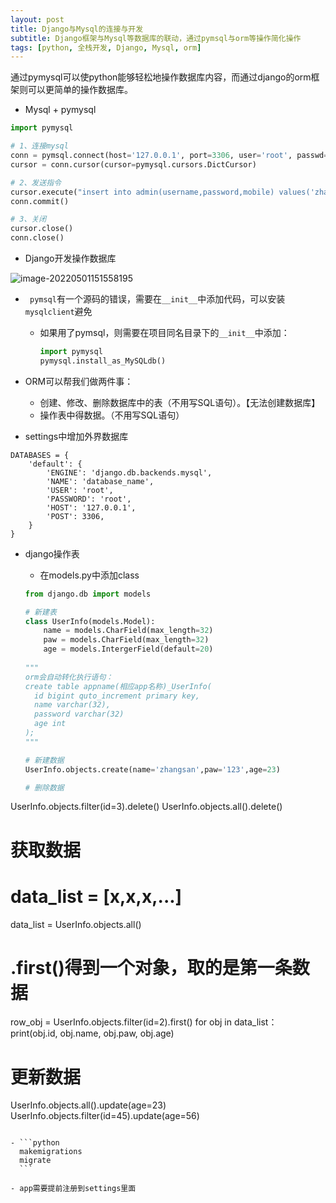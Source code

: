 ```yaml
---
layout: post
title: Django与Mysql的连接与开发
subtitle: Django框架与Mysql等数据库的联动，通过pymsql与orm等操作简化操作
tags: [python, 全栈开发, Django, Mysql, orm]
---
```


通过pymysql可以使python能够轻松地操作数据库内容，而通过django的orm框架则可以更简单的操作数据库。

- Mysql + pymysql

~~~ python
import pymysql

# 1、连接mysql
conn = pymsql.connect(host='127.0.0.1', port=3306, user='root', passwd='root', charset='utf8', db='database_name')
cursor = conn.cursor(cursor=pymysql.cursors.DictCursor)

# 2、发送指令
cursor.execute("insert into admin(username,password,mobile) values('zhangsan', '123', '15500009999')")
conn.commit()

# 3、关闭
cursor.close()
conn.close()
~~~

- Django开发操作数据库

![image-20220501151558195](2022-05-01-Django与Mysql.assets/image-20220501151558195.png)

- `	pymsql`有一个源码的错误，需要在`__init__`中添加代码，可以安装` mysqlclient`避免

  - 如果用了pymsql，则需要在项目同名目录下的`__init__`中添加：

    ~~~python
    import pymysql
    pymysql.install_as_MySQLdb()
    ~~~

- ORM可以帮我们做两件事：
  - 创建、修改、删除数据库中的表（不用写SQL语句）。【无法创建数据库】
  - 操作表中得数据。（不用写SQL语句）
- settings中增加外界数据库

```pyhton
DATABASES = {
    'default': {
        'ENGINE': 'django.db.backends.mysql',
        'NAME': 'database_name',
        'USER': 'root',
        'PASSWORD': 'root',
        'HOST': '127.0.0.1',
        'POST': 3306,
    }
}
```

- django操作表

  - 在models.py中添加class

  ```python
  from django.db import models
  
  # 新建表
  class UserInfo(models.Model):
      name = models.CharField(max_length=32)
      paw = models.CharField(max_length=32)
      age = models.IntergerField(default=20)
      
  """
  orm会自动转化执行语句：
  create table appname(相应app名称)_UserInfo(
  	id bigint quto_increment primary key,
  	name varchar(32),
  	password varchar(32)
  	age int
  );
  """

  # 新建数据
  UserInfo.objects.create(name='zhangsan',paw='123',age=23)
  
  # 删除数据
UserInfo.objects.filter(id=3).delete()
  UserInfo.objects.all().delete()

  # 获取数据
  # data_list = [x,x,x,...]
  data_list = UserInfo.objects.all()
  # .first()得到一个对象，取的是第一条数据
  row_obj = UserInfo.objects.filter(id=2).first()
  for obj in data_list：
  	print(obj.id, obj.name, obj.paw, obj.age)
      
  # 更新数据
  UserInfo.objects.all().update(age=23)
  UserInfo.objects.filter(id=45).update(age=56)
  ```
  
  - ```python
    makemigrations
    migrate
    ```
  
  - app需要提前注册到settings里面
  
  